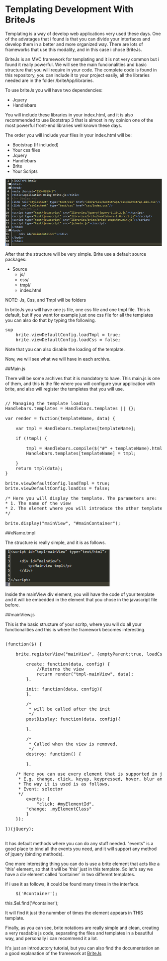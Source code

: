 Templating Development With BriteJs
===================================

Templating is a way of develop web applications very used these days. One of the advatages that i found is that you
can divide your interfaces and develop them in a better and more organized way. There are lots of frameworks that
use this modality, and in this case i chose BriteJs.

BriteJs is an MVC framework for templating and it is not very common but i found it really powerful. We will see the main funcionalities and basic 
structure that you will require in your code. The complete code is found in this repository, you can include it to your
project easily, all the libraries needed are in the folder /briteApp/libraries.

To use briteJs you will have two dependencies:

- Jquery
- Handlebars

You will include these libraries in your index.html, and it is also recommended to use Bootstrap 3 that is almost in my
opinion one of the most powerful front-end libraries well known these days.

The order you will include your files in your index.html will be:

- Bootstrap (If included)
- Your css files
- Jquery
- Handlebars
- Brite
- Your Scripts

<img src="briteApp/indexSample.png" />

After that the structure will be very simple. Brite use a default source packages:

- Source
	- js/
	- css/
	- tmpl/
	- index.html

NOTE: Js, Css, and Tmpl will be folders

In briteJs you will have one js file, one css file and one tmpl file. This is default, but if you want for example just
one css file for all the templates you can also do that by typing the following.

<pre>sup
	brite.viewDefaultConfig.loadTmpl = true;	
	brite.viewDefaultConfig.loadCss = false;
</pre>

Note that you can also disable the loading of the template.

Now, we will see what we will have in each archive.

##Main.js

There will be some archives that it is mandatory to have. This main.js is one of them, and this is the file where you will configure your application with brite, and also will register the templetes that you will use.

<pre>

// Managing the template loading
Handlebars.templates = Handlebars.templates || {};

var render = fuction(templateName, data) {
	
	var tmpl = Handlebars.templates[templateName];
	
	if (!tmpl) {
		
		tmpl = Handlebars.compile($("#" + templateName).html());
		Handlebars.templates[templateName] = tmpl;
		
	}
	return tmpl(data);
}

brite.viewDefaultConfig.loadTmpl = true;	
brite.viewDefaultConfig.loadCss = false;

/* Here you will display the template. The parameters are: 
* 1. The name of the view
* 2. The element where you will introduce the other template (It should be an ID because it's supposed to be unique)
*/

brite.display("mainView", "#mainContainer");
</pre>

##xName.tmpl

The structure is really simple, and it is as follows.

<img src="briteApp/templateSample.png" title="Template Sample" style="max-width:100%;">

Inside the mainView div element, you will have the code of your template and it will be embedded in the element that you chose in the javascript file before.

##mainView.js

This is the basic structure of your scritp, where you will do all your functionalities and this is where the framework becomes interesting.

<pre>

(function($) {

    brite.registerView("mainView", {emptyParent:true, loadCss:false}, {

        create: function(data, config) {
        	//Returns the view
        	return render("tmpl-mainView", data);
        },

        init: function(data, config){
        },

        /*
         * will be called after the init
         */
        postDisplay: function(data, config){
        	
        },

        /*
         * Called when the view is removed.
         */
        destroy: function() {

        },
	
	/* Here you can use every element that is supported in jquery
	 * E.g. change, click, keyup, keypressed, hover, blur and so on.
	 * The way it is used is as follows. 
	 * Event; selector
	 */
        events: {
        	"click; #myElementId",
		"change; .myElementClass"
        }
    });

})(jQuery);

</pre>

It has default methods where you can do any stuff needed. "events" is a good place to bind all the events you need, and it will support any method of jquery (binding methods).

One more interesting thing you can do is use a brite element that acts like a 'this' element, so that it will be 'this' just in this template. So let's say we have a div element called 'container' in two different templates.

If i use it as follows, it could be found many times in the interface.

<pre>
	$('#container');
</pre

But if use it like this:

<pre>
	this.$el.find('#container');
</pre>

It will find it just the nummber of times the element appears in THIS template.

Finally, as you can see, brite notations are really simple and clean, creating a very readable js code, separating the files and templates in a beautiful way, and personally i can recommend it a lot.

It's just an introductory tutorial, but you can also find the documentation an a good explanation of the framework at <a href="http://britesnow.com/brite" >BriteJs</a>


